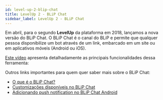 ```yaml
---
id: level-up-2-blip-chat
title: LevelUp 2 - BLiP Chat
sidebar_label: LevelUp 2 - BLiP Chat
---
```


Em abril, para o segundo **LevelUp** da plataforma em 2018, lançamos a nova versão do BLiP Chat. O BLiP Chat é o canal do BLiP e permite que qualquer pessoa disponibilize um bot através de um link, embarcado em um site ou em aplicativos móveis (Android ou iOS).

[Este vídeo](https://www.facebook.com/blip.messaging/videos/1884417131589218/) apresenta detalhadamente as principais funcionalidades dessa ferramenta: 

Outros links importantes para quem quer saber mais sobre o BLiP Chat:

* [O que é o BLiP Chat?](concepts/blip-chat/chat-o-que-e-blip-chat.md)
* [Customizações disponíveis no BLiP Chat](practice/blip-chat/chat-customizacoes-disponiveis-blip-chat.md)
* [Adicionando push notification no BLiP Chat Android](practice/blip-chat/chat-adicionando-push-notification-blip-chat-android.md)
